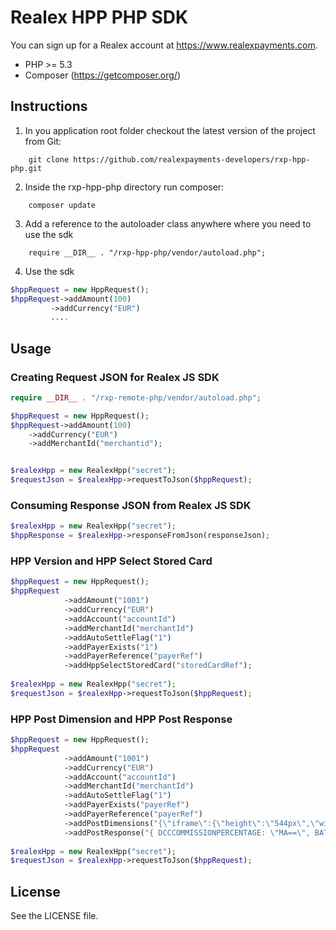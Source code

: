 # Realex HPP PHP SDK
You can sign up for a Realex account at https://www.realexpayments.com.

- PHP >= 5.3
- Composer (https://getcomposer.org/)

## Instructions ##

1. In you application root folder checkout the latest version of the project from Git:
```
    git clone https://github.com/realexpayments-developers/rxp-hpp-php.git
```
2. Inside the rxp-hpp-php directory run composer:
```
    composer update
```
3. Add a reference to the autoloader class anywhere where you need to use the sdk
```
    require __DIR__ . "/rxp-hpp-php/vendor/autoload.php";
```
4. Use the sdk <br/>
```php
$hppRequest = new HppRequest();
$hppRequest->addAmount(100)
         ->addCurrency("EUR")
         ....
```


## Usage
### Creating Request JSON for Realex JS SDK
```php
require __DIR__ . "/rxp-remote-php/vendor/autoload.php";

$hppRequest = new HppRequest();
$hppRequest->addAmount(100)
    ->addCurrency("EUR")
    ->addMerchantId("merchantid");


$realexHpp = new RealexHpp("secret");
$requestJson = $realexHpp->requestToJson($hppRequest);
```
### Consuming Response JSON from Realex JS SDK
```php
$realexHpp = new RealexHpp("secret");
$hppResponse = $realexHpp->responseFromJson(responseJson);
```
### HPP Version and HPP Select Stored Card
```php
$hppRequest = new HppRequest();
$hppRequest
	        ->addAmount("1001")
	        ->addCurrency("EUR")
	        ->addAccount("accountId")
	        ->addMerchantId("merchantId")
	        ->addAutoSettleFlag("1")
			->addPayerExists("1")
			->addPayerReference("payerRef")
			->addHppSelectStoredCard("storedCardRef");
			
$realexHpp = new RealexHpp("secret");
$requestJson = $realexHpp->requestToJson($hppRequest);
```
### HPP Post Dimension and  HPP Post Response
```php
$hppRequest = new HppRequest();
$hppRequest
	        ->addAmount("1001")
	        ->addCurrency("EUR")
	        ->addAccount("accountId")
	        ->addMerchantId("merchantId")
	        ->addAutoSettleFlag("1")
			->addPayerExists("payerRef")
			->addPayerReference("payerRef")
			->addPostDimensions("{\"iframe\":{\"height\":\"544px\",\"width\":\"768px\"}}")
			->addPostResponse("{ DCCCOMMISSIONPERCENTAGE: \"MA==\", BATCHID: \"MjAyNzc2\"}");
			
$realexHpp = new RealexHpp("secret");
$requestJson = $realexHpp->requestToJson($hppRequest);
```
## License
See the LICENSE file.


